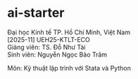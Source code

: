 # ai-starter

Đại học Kinh tế TP. Hồ Chí Minh, Việt Nam  
[2025-11] UEH25-KTLT-ECO  
Giảng viên: TS. Đỗ Như Tài  
Sinh viên: Nguyễn Ngọc Bảo Trâm 

Môn: Kỹ thuật lập trình với Stata và Python
